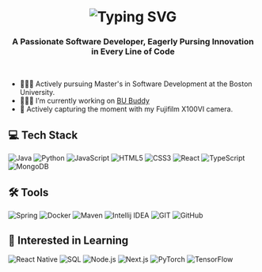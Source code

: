 
<h1 align="center"><img src="https://readme-typing-svg.demolab.com?font=Fira+Code&size=45&duration=4500&pause=750&center=true&vCenter=true&random=false&width=550&lines=Hi+There!+%F0%9F%91%8B;I'm+Jacob+Kustra!;" alt="Typing SVG" /></a></h1>

<h3 align="center">A Passionate Software Developer, Eagerly Pursing Innovation in Every Line of Code</h3><br>

- 👩🏻‍🎓 Actively pursuing Master's in Software Development at the Boston University.
- 👩🏻‍💻 I’m currently working on [BU Buddy](https://github.com/ed239/BUBuddy)
- 🎨 Actively capturing the moment with my Fujifilm X100VI camera.

## 💻 Tech Stack
![Java](https://img.shields.io/badge/java-%23ED8B00.svg?style=for-the-badge&logo=openjdk&logoColor=white "Java")
![Python](https://img.shields.io/badge/python-3670A0?style=for-the-badge&logo=python&logoColor=ffdd54 "Python")
![JavaScript](https://img.shields.io/badge/javascript-%2320232a.svg?style=for-the-badge&logo=javascript&logoColor=%23F7DF1E "JavaScript")
![HTML5](https://img.shields.io/badge/html5-%23E34F26.svg?style=for-the-badge&logo=html5&logoColor=white "HTML5")
![CSS3](https://img.shields.io/badge/css3-%231572B6.svg?style=for-the-badge&logo=css3&logoColor=white "CSS3")
![React](https://img.shields.io/badge/react-%2320232a.svg?style=for-the-badge&logo=react&logoColor=%2361DAFB "React")
![TypeScript](https://img.shields.io/badge/typescript-%23007ACC.svg?style=for-the-badge&logo=typescript&logoColor=white "TypeScript")
![MongoDB](https://img.shields.io/badge/MongoDB-%234ea94b.svg?style=for-the-badge&logo=mongodb&logoColor=white "MongoDB") 

## 🛠️ Tools
![Spring](https://img.shields.io/badge/Spring-%234ea94b.svg?style=for-the-badge&logo=Spring&logoColor=white "Spring")
![Docker](https://img.shields.io/badge/Docker-384d54?style=for-the-badge&logo=docker&logoColor=#0db7ed "Docker")
![Maven](https://img.shields.io/badge/Maven-%234ea94b.svg?style=for-the-badge&logo=apachemaven&logoColor=white "Apache Maven")
![Intellij IDEA](https://img.shields.io/badge/Intellij_IDEA-000.svg?style=for-the-badge&logo=intellijidea&logoColor=white "Intellij IDEA")
![GIT](https://img.shields.io/badge/Git-fc6d26?style=for-the-badge&logo=git&logoColor=white "GIT") 
![GitHub](https://img.shields.io/badge/GitHub-%23E34F26.svg?style=for-the-badge&logo=github&logoColor=white "GitHub")

## 🌱 Interested in Learning
![React Native](https://img.shields.io/badge/React_Native-%2320232a.svg?style=for-the-badge&logo=react&logoColor=%2361DAFB "React Native")
![SQL](https://img.shields.io/badge/SQL-00758f.svg?style=for-the-badge&logo=MySQL&logoColor=white "SQL")
![Node.js](https://img.shields.io/badge/Node.js-68a063.svg?style=for-the-badge&logo=node.js&logoColor=white "Node.js")
![Next.js](https://img.shields.io/badge/Next.js-000.svg?style=for-the-badge&logo=next.js&logoColor=white "Next.js")
![PyTorch](https://img.shields.io/badge/PyTorch-DE3412.svg?style=for-the-badge&logo=PyTorch&logoColor=white "PyTorch")
![TensorFlow](https://img.shields.io/badge/TensorFlow-FFA800.svg?style=for-the-badge&logo=TensorFlow&logoColor=white "TensorFlow")
